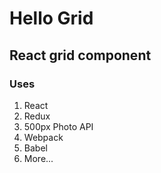 # Hello Grid
## React grid component

### Uses
1. React
2. Redux
3. 500px Photo API
4. Webpack
5. Babel
6. More...


